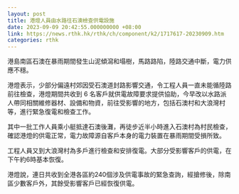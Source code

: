 ```yaml
---
layout: post
title: 港燈人員由水路往石澳檢查供電設施
date: 2023-09-09 20:42:55.000000000 +08:00
link: https://news.rthk.hk/rthk/ch/component/k2/1717617-20230909.htm
categories: rthk
---
```


港島南區石澳在暴雨期間發生山泥傾瀉和塌樹，馬路路陷，陸路交通中斷，電力供應不穩。

港燈表示，少部分偏遠村郊因受石澳道封路影響交通，令工程人員一直未能循陸路前往檢查，港燈期間共收到 6 名客戶就供電故障要求提供協助，今早改以水路派人帶同相關維修器材、設備和物資，前往受影響的地方，包括石澳村和大浪灣村等，進行緊急復電和檢查工作。

其中一批工作人員乘小艇抵達石澳後灘，再徒步近半小時進入石澳村為村民檢查，確認港燈的供電正常，電力故障源自客戶本身的電力裝置在暴雨期間受損所致。

工程人員又到大浪灣村為多戶進行檢查和安排復電。大部分受影響客戶的供電，在下午約6時基本恢復。

港燈說，連日共收到全港各區約240個涉及供電事故的緊急查詢，經搶修後，除南區少數客戶外，其餘受影響客戶已經恢復供電。
